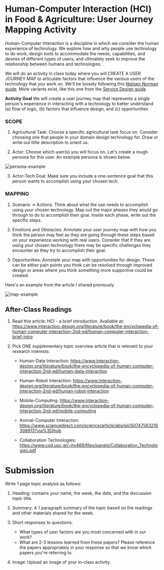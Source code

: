 # Human-Computer Interaction (HCI) in Food & Agriculture: User Journey Mapping Activity

Human-Computer Interaction is a discipline in which we consider the human experience of technology. We explore how and why people use technology to do work, design tools to accommodate the needs, capabilities, and desires of different types of users, and ultimately seek to improve the relationship between humans and technologies. 

We will do an activity in class today where you will CREATE A USER JOURNEY MAP to articulate factors that influence the various users of the technology that you work on. We'll be loosely following this [Nielsen Norman guide](https://www.nngroup.com/articles/journey-mapping-101/). More variants exist, like this one from the [Service Design guide](https://www.thisisservicedesigndoing.com/methods/mapping-journeys)

**Activity Goal** We will create a user journey map that represents a single person's experience in interacting with a technology to better understand (a) flow of logic, (b) factors that influence design, and (c) opportunities 

### SCOPE 
1. Agricultural Task: Choose a specific agricultural task focus on. Consider choosing one that people in your domain design technology for. Draw or write out little description to orient us.


2. Actor: Choose which user(s) you will focus on. Let's create a rough persona for this user. An example persona is shown below.

![persona-example](https://s3.amazonaws.com/media.nngroup.com/media/editor/2015/01/19/examplepersona.png)

3. Actor-Tech Goal: Make sure you include a one-sentence goal that this person wants to accomplish using your chosen tech.

### MAPPING

1. Scenario -> Actions: Think about what the use needs to accomplish using your chosen technology. Map out the major phases they would go through to do to accomplish their goal. Inside each phase, write out the specific steps.

2. Emotions and Obstacles: Annotate your user journey map with how you think the person may feel as they are going through these steps based on your experience working with real users. Consider that if they are using your chosen technology there may be specific challenges they encounter as they try to accomplish their goal.

3. Opportunities: Annotate your map with opportunities for design. These can be either pain points you think can be resolved through improved design or areas where you think something more supportive could be created. 

Here's an example from the article I shared previously.

![map-example](https://media.nngroup.com/media/editor/2020/07/30/nng-cjm.png)


## After-Class Readings
1. Read this article: HCI - a brief introduction. Available at: https://www.interaction-design.org/literature/book/the-encyclopedia-of-human-computer-interaction-2nd-ed/human-computer-interaction-brief-intro


2. Pick ONE supplementary topic overview article that is relevant to your research interests:

	- Human-Data Interaction: https://www.interaction-design.org/literature/book/the-encyclopedia-of-human-computer-interaction-2nd-ed/human-data-interaction

	- Human-Robot Interaction: https://www.interaction-design.org/literature/book/the-encyclopedia-of-human-computer-interaction-2nd-ed/human-robot-interaction

	- Mobile-Computing: https://www.interaction-design.org/literature/book/the-encyclopedia-of-human-computer-interaction-2nd-ed/mobile-computing

	- Animal-Computer Interaction: https://www.sciencedirect.com/science/article/abs/pii/S0747563216308913?via%3Dihub

	- Collaboration Technologies: https://www.csd.uoc.gr/~hy469/files/panels/Collaboration_Technologies.pdf

# Submission
Write 1 page topic analysis as follows:

1. Heading: contains your name, the week, the date, and the discussion topic title.

2. Summary: A 1 paragraph summary of the topic based on the readings and other materials shared for the week.

3. Short responses to questions:
	- What types of user factors are you most concerned with in our work?
	- What are 2-3 lessons learned from these papers? Please reference the papers appropriately in your response so that we know which papers you're referring to.

4. Image: Upload an image of your in-class activity.